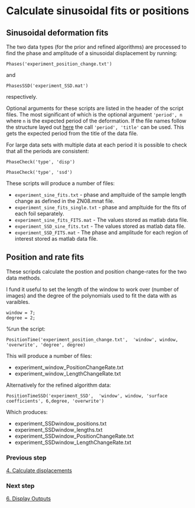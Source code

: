 # Calculate sinusoidal fits or positions



## Sinusoidal deformation fits

The two data types (for the prior and refined algorithms) are processed to find the phase and amplitude of a sinusoidal displacement by running: 

```
Phases('experiment_position_change.txt')
``` 
and 

```
PhasesSSD('experiment_SSD.mat')
``` 
respectively. 

Optional arguments for these scripts are listed in the header of the script files. The most significant of which is the optional argument ```'period', n``` where ```n``` is the expected period of the deformation. If the file names follow the structure layed out [here](./index.md) the call  ```'period', 'title'``` can be used. This gets the expected period from the title of the data file. 


For large data sets with multiple data at each period it is possible to check that all the periods are consistent:

```
PhaseCheck('type', 'disp')
```

```
PhaseCheck('type', 'ssd')
```

These scripts will produce a number of files:

* ```experiment_sine_fits.txt``` - phase and ampltuide of the sample length change as defined in the ZN08.mnat file.
* ```experiment_sine_fits_single.txt``` - phase and ampltuide for the fits of each foil separately.
* ```experiment_sine_fits_FITS.mat``` - The values stored as matlab data file.
* ```experiment_SSD_sine_fits.txt``` - The values stored as matlab data file.
* ```experiment_SSD_FITS.mat``` - The phase and amplitude for each region of interest stored as matlab data file.



## Position and rate fits
These scripds calculate the postion and position change-rates for the two data methods. 

I fund it useful to set the length of the window to work over (number of images) and the degree of the polynomials used to fit the data with as varaibles. 

```
window = 7;
degree = 2;
```


%run the script:

```
PositionTime('experiment_position_change.txt',  'window', window, 'overwrite', 'degree', degree)
```

This will produce a number of files:

* experiment_window_PositionChangeRate.txt
* experiment_window_LengthChangeRate.txt

Alternatively for the refined algorithm data: 

```
PositionTimeSSD('experiment_SSD',  'window', window, 'surface coefficients', 6,degree, 'overwrite')
```

Which produces:

* experiment_SSDwindow_positions.txt
* experiment_SSDwindow_lengths.txt
* experiment_SSDwindow_PositionChangeRate.txt
* experiment_SSDwindow_LengthChangeRate.txt




### Previous step
[4. Calculate displacements](./04-displacements.md)
### Next step
[6. Display Outputs](./06-display-fits.md)